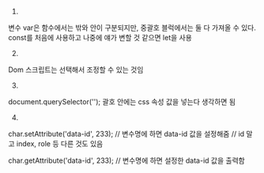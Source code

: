 1. 
변수 var은 함수에서는 밖와 안이 구분되지만, 중괄호 블럭에서는 둘 다 가져올 수 있다.
const를 처음에 사용하고 나중에 얘가 변할 것 같으면 let을 사용

2. 
Dom 스크립트는 선택해서 조정할 수 있는 것임

3. 
document.querySelector('');
괄호 안에는 css 속성 값을 넣는다 생각하면 됨

4. 
char.setAttribute('data-id', 233);
// 변수명에 하면 data-id 값을 설정해줌
// id 말고 index, role 등 다른 것도 있음

char.getAttribute('data-id', 233);
// 변수명에 하면 설정한 data-id 값을 출력함
